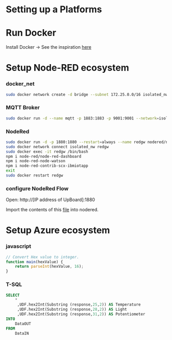 # Setting up a Platforms

# Run Docker 
Install Docker -> See the inspiration [here](https://github.com/iqrfsdk/iqrf-daemon/blob/master/DOCKER.md)

# Setup Node-RED ecosystem 
### docker_net
```Bash
sudo docker network create -d bridge --subnet 172.25.0.0/16 isolated_nw
```
### MQTT Broker
```Bash
sudo docker run -d --name mqtt -p 1883:1883 -p 9001:9001 --network=isolated_nw --ip=172.25.3.1 --restart=always eclipse-mosquitto 
```
### NodeRed
```Bash
sudo docker run -d -p 1880:1880 --restart=always --name redgw nodered/node-red-docker
sudo docker network connect isolated_nw redgw
sudo docker exec -it redgw /bin/bash
npm i node-red/node-red-dashboard
npm i node-red-node-watson
npm i node-red-contrib-scx-ibmiotapp
exit
sudo docker restart redgw
```
### configure NodeRed Flow
Open:
http://[IP address of UpBoard]:1880

Import the contents of this [file](https://github.com/iqrfsdk/iot-starter-kit/blob/master/extensions/jotio.cz/Jotio_App_NodeRed_mqtt.json) into nodered. 

# Setup Azure ecosystem 
### javascript
```javascript
// Convert Hex value to integer.
function main(hexValue) {
    return parseInt(hexValue, 16);
}
```
### T-SQL
```sql
SELECT
    *
     ,UDF.hex2Int(Substring (response,25,2)) AS Temperature
     ,UDF.hex2Int(Substring (response,28,2)) AS Light
     ,UDF.hex2Int(Substring (response,31,2)) AS Potentiometer
INTO
    DataOUT
FROM
    DataIN
```

